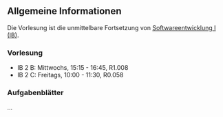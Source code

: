 ## Allgemeine Informationen

Die Vorlesung ist die unmittelbare Fortsetzung von [Softwareentwicklung I (IB)](/lectures/seiib).

### Vorlesung

-   IB 2 B: Mittwochs, 15:15 - 16:45, R1.008
-   IB 2 C: Freitags, 10:00 - 11:30, R0.058

### Aufgabenblätter

...
